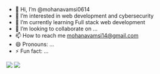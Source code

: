 - 👋 Hi, I’m @mohanavamsi0614
- 👀 I’m interested in web development and cybersecurity
- 🌱 I’m currently learning Full stack web development 
- 💞️ I’m looking to collaborate on ...
- 📫 How to reach me mohanavamsi14@gmail.com
- 😄 Pronouns: ...
- ⚡ Fun fact: ...
  <div>
<img src="https://logos-download.com/wp-content/uploads/2019/01/JavaScript_Logo.png"></img>
<img src="https://catalin.red/dist/uploads/2011/01/css3-html5-logo-initial.png"></img>  
</div>

<!---
mohanavamsi0614/mohanavamsi0614 is a ✨ special ✨ repository because its `README.md` (this file) appears on your GitHub profile.
You can click the Preview link to take a look at your changes.
--->
        
